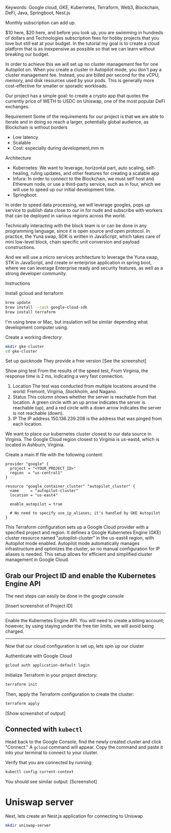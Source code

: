 Keywords: Google cloud, GKE, Kubernetes, Terraform, Web3, Blockchain, DeFi, Java, Springboot, Nest.js

Monthly subscription can add up. 

$10 here, $20 here, and before you look up, you are swimming in hundreds of dollars and Technologies subscription fees for hobby projects that you love but still eat at your budget. In the tutorial my goal is to create a cloud platform that is as inexpensive as possible so that we can learn without breaking our budget.

In order to achieve this we will set up no cluster management fee for one Autopilot on. When you create a cluster in Autopilot mode, you don't pay a cluster management fee. Instead, you are billed per second for the vCPU, memory, and disk resources used by your pods. This is generally more cost-effective for smaller or sporadic workloads.

Our project has a simple goal: to create a crypto app that quotes the currently price of WETH to USDC on Uniswap, one of the most popular DeFi exchanges.

Requirement
Some of the requirements for our project is that we are able to iterate and in doing so reach a larger, potentially global audience, as Blockchain is without borders

- Low latency
- Scalable
- Cost: especially during development,mm m

Architecture
- Kubernetes: We want to leverage, horizontal part, auto scaling, self-healing, ruling updates, and other features for creating a scalable app
- Infura: In order to connect to the Blockchain, we must self host and Ethereum node, or use a third-party service, such as in four, which we will use to speed up our initial development time.
- Springboot: 

In order to speed data processing, we will leverage googles, pops up service to publish data close to our in for nude and subscribe with workers that can be deployed in various regions across the world.

 Technically interacting with the block team is or can be done in any programming language, since it is open source and open protocol. In practice, the Yuna swap, SDK is written in JavaScript, which takes care of mini low-level block, chain specific unit conversion and payload constructions.

 And we will use a micro services architecture to leverage the Yuna swap, STK in JavaScript, and create or enterprise application in spring boot, where we can leverage Enterprise ready and security features, as well as a strong developer community.


Instructions

Install gcloud and terraform
``` bash
brew update
brew install --cask google-cloud-sdk
brew install terraform
```

I'm using brew or Mac, but insulation will be similar depending what development computer using.

Create a working directory:
``` bash
mkdir gke-cluster
cd gke-cluster
```

Set up quicknode
They provide a free version
[See the screenshot]

Show ping test
From the results of the speed test, From Virginia, the response time is 2 ms, indicating a very fast connection.

1. Location
The test was conducted from multiple locations around the world: Fremont, Virginia, Stockholm, and Nagano.
2. Status
This column shows whether the server is reachable from that location. A green circle with an up arrow indicates the server is reachable (up), and a red circle with a down arrow indicates the server is not reachable (down).
3. IP
The IP address 150.136.239.208 is the address that was pinged from each location.

We want to place our kubernetes cluster closest to our data source in Virginia. The Google Cloud region closest to Virginia is us-east4, which is located in Ashburn, Virginia.

Create a main.tf file with the following content:
``` hcl
provider "google" {
  project = "<YOUR_PROJECT_ID>"
  region  = "us-central1"
}

resource "google_container_cluster" "autopilot_cluster" {
  name     = "autopilot-cluster"
  location = "us-east4"

  enable_autopilot = true

  # No need to specify use_ip_aliases; it's handled by GKE Autopilot
}
```

This Terraform configuration sets up a Google Cloud provider with a specified project and region. It defines a Google Kubernetes Engine (GKE) cluster resource named "autopilot-cluster" in the us-east4 region, with Autopilot mode enabled. Autopilot mode automatically manages infrastructure and optimizes the cluster, so no manual configuration for IP aliases is needed. This setup allows for efficient and simplified cluster management in Google Cloud.

## Grab our Project ID and enable the Kubernetes Engine API
The next steps can easily be done in the google console

[Insert screenshot of Project ID]


---

Enable the Kubernetes Engine API. You will need to create a billing account; however, by using staying under the free tier limits, we will avoid being charged.

---

Now that our cloud configuration is set up, lets spin up our cluster

Authenticate with Google Cloud
``` bash
gcloud auth application-default login
```

Initialize Terraform in your project directory:
``` bash
terraform init
```

Then, apply the Terraform configuration to create the cluster:
``` bash
terraform apply
```

[Show screenshot of output]

## Connected with `kubectl`
Head back to the Google Console, find the newly created cluster and click "Connect." A `gcloud` command will appear. Copy the command and paste it into your terminal to connect to your cluster.

Verify that you are connected by running:
``` bash
kubectl config current-context
```

You should see similar output:
[Screenshot]


# Uniswap server
Next, lets create an Nest.js application for connecting to Uniswap

``` bash
mkdir uniswap-server
```